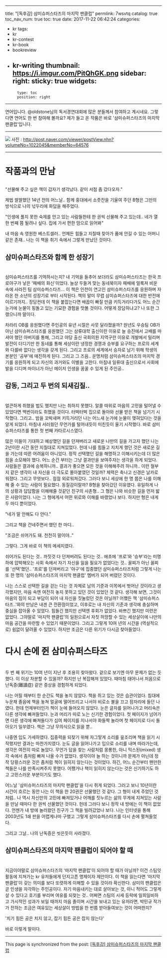 
---
title: "[독후감] 삼미슈퍼스타즈의 마지막 팬클럽"
permlink: 7wsvtq
catalog: true
toc_nav_num: true
toc: true
date: 2017-11-22 06:42:24
categories:
- kr
tags:
- kr
- kr-contest
- kr-book
- bookreview
- kr-writing
thumbnail: https://i.imgur.com/PitQhGK.png
sidebar:
    right:
        sticky: true
widgets:
    -
        type: toc
        position: right
---


연어입니다. @oldstone님의 독서경연대회에 많은 분들께서 참여하고 계시네요. 그렇다면 연어도 한 번 참여해 볼까요? 제가 들고 온 작품은 바로 '삼미슈퍼스타즈의 마지막 팬클럽'입니다.

---

![](https://i.imgur.com/PitQhGK.png)
사진 : http://post.naver.com/viewer/postView.nhn?volumeNo=1022045&memberNo=64576

---

# 작품과의 만남
##

"선물해 주고 싶은 책이 갑자기 생각났다. 같이 서점 좀 갔다오자."

제법 쌀쌀했던 14년 전의 어느날.. 함께 홍대에서 소줏잔을 기울여 주던 B형은 그만의 방식으로 나의 넋두리에 화답을 해주었다.

"인생에 풀지 못한 숙제를 안고 있는 사람들한테 한 권씩 선물해 주고 있는데.. 네가 열 한 번째 쯤 될려나 싶다. 집에 가서 편한 맘으로 읽어봐"

내 마음 속 영원한 베스트셀러.. 언제든 힘들고 지칠때 찾아가 품에 안길 수 있는 어머니 같은 존재.. 나는 이 책을 취기 속에서 그렇게 만났던 것이다.

## 삼미슈퍼스타즈와 함께 한 성장기

# 
삼미슈퍼스타즈를 기억하시는지? 내 기억을 들추어 보더라도 삼미슈퍼스타즈는 한국 프로야구가 낳은 '패배의 화신'이었다. 늘상 두들겨 맞는 동네북이자 패배에 얼룩져 비운 속에 사라진 팀 삼미슈퍼스타즈... 이 책은 인천이 연고인 삼미슈퍼스타즈를 응원하며 자라온 한 소년의 성장기로 부터 시작된다. 책의 말미 무렵 삼미슈퍼스타즈에 대한 반전에 이르기까지.. 장담컨데 이 책을 붙잡는다면 배꼽이 빠질 만큼 키득거리다가도 어느 순간 눈가에 눈물이 핑돌고 있는 기묘한 경험을 맛볼 것이다. 어떻게 장담하냐고? 나 또한 그랬으니까 말이다.

차라리 OB를 응원했다면 주인공의 유년 시절은 사뭇 달라졌을까? 원년도 우승팀 OB가 아닌 삼미슈퍼스타즈를 응원했던 그는 삼류대학 출신이란 이유로 늘 승진에서 고배를 마셔야 했던 아버지를 통해, 그리고 야당 출신 국회의원 지역구란 이유로 개발에서 밀리며 발전이 더디기만 한 동네를 통해 세상이란 냉정한 경쟁과 승부를 요구하는 프로의 세계와 다를바 없다는 생각을 갖게 된다. 그리고  프로의 세계에서 승자로 남기 위해 학생의 본분인 '공부'에 매진하게 된다. 그리고 그 즈음.. 운명처럼 삼미슈퍼스타즈의 마지막 경기를 응원하게 되고 자신의 과거와도 이별을 고한다. 마침내 일류대 출신으로서 사회에 발을 디디며 마이너가 아닌 메이저 인생을 꿈꿀 수 있게 된 주인공..

## 감동, 그리고 두 번의 되새김질..

#
얼큰하게 취했을 법도 했지만 나는 취하지 못했다. 알콜 따위로 마음의 고민을 털어낼 수 있었다면 백번이라도 취했을 것이다. 터벅터벅 집으로 돌아와 선물 받은 책을 넘기기 시작했다. 그리고..  밤을 꼬박새며 키득거리던 나는 어느새 눈가에 눈물이 맺혀있다는 것을 알게 되었다. 마침내 서러웠던 무언가를 털어내듯이 미친듯이 울기 시작했다. 바로 삼미슈퍼스타즈를 통한 첫 번째 카타르시스였다. 

많은 이들이 기대하고 예상했던 길을 던져버리고 새로운 나만의 길을 가고자 했던 나는 2년이란 시간 동안 지칠대로 지쳐있었다. 헌데 나를 힘들고 지치게 했던 것은 새로운 길을 가는데 따른 어려움이 아니었다. 정작 선택했던 길을 해명하고 이해시키는데 더 많은 힘을 소모해야 했다. 어느 순간 부터는 그냥 결과만을 보여주자는 생각을 하게 되었다. 사람들은 결과에 승복하니까.. 결과가 좋으면 모든 것을 이해해주려 하니까.. 이런 철부지 같은 생각이 내 자신을 더 극도로 몰아붙였던 것일까? 체력은 축나고 신경은 날카로워졌다. 그리고 무엇보다.. 점점 외로워져갔다. 그러다 보니 세상에 한 명 쯤은 나를 이해해 줄 수 있는 사람이 필요했다. 동질감이랄까? B형을 찾아갔던 이유였다. 유일하게 나의 상황과 답답함을 이해해줄 것같던 친구의 사촌형.. 그 형은 나와 비슷한 길을 먼저 밟은 사람이었다. 나는 그 형에게서 어떤 위로와 이해를 바랬었나 보다. 하지만 형은 내게 두 마디 뿐이었다.

"네가 말 안해도 다 안다."

그리고 책을 건네주면서 했던 한 마디..

"조금은 쉬어가도 돼. 천천히 말이야.."

그렇다. 그게 바로 이 책의 메세지였다. 

쉬어가도 된다는 것.. 까짓것 다 던져버려도 된다는 것.. 애초에 '프로'와 '승부'라는 미명하에 압박해오는 사회 속에서 자기 자신을 잃을 필요가 없었다는 것.. 꼴찌가 아닌 꼴찌를 '선택'했던.. '프로'를 던져버리고 '야구'에 집중했던 삼미슈퍼스타즈처럼 그렇게 나는 또 한 명의 '삼미슈퍼스타즈의 마지막 팬클럽' 멤버가 되어 버렸던 것이다.

나는 스스로 선택한 길을 걷는 다는 것 자체로 남의 기준과 이목에서 벗어난 것이라고 생각했지만, 마음 속엔 여전히 놓지 못하고 있던 것이 있었던 것 같다. 생각해 보면, 그것이 마음의 짐이 되고 부담이 되어 내 자신을 짓눌렀던 것은 아닐까? 어쨌든 책 '삼미슈퍼스타즈..'와의 만남은 내겐 큰 전환점이었고, 이후로는 내 자신의 기준과 생각에 충실하며 중심을 잡아올 수 있었다. 힘들긴 했지만 선택엔 후회가 없었다. 바쁘긴 했지만 미련은 없었다. 그야말로 '마지막 팬클럽'의 일원으로서 자칫 허망할 수 있는 세상살이에 나만의 마음 공간을 마련할 수 있었기 때문이었다. 그리고 그렇게 10여 년의 시간을 (역설적으로) 쉼없이 달려올 수 있었다. 하지만 조금은 다른 위기가 다시금 찾아들었다.

# 다시 손에 쥔 삼미슈퍼스타즈

# 
두 번 째 위기는 10여 년이 지난 후 조용히 찾아왔다. 겉으로 보기엔 아무 문제가 없는 듯했다. 이 이상 차분할 수 있을까? 하지만 난 복잡해져 있었다. 때마침 태어나서 처음으로 난독증(難讀症) 같은 증상을 경험하게 되었다. 

나는 어릴 때부터 한 순간도 책을 놓지 않았다. 책을 쥐고 있는 것은 습관이었다. 침대에 누운채 졸음에 책을 놓쳐 얼굴에 떨어뜨리고 나서야 비로소 불을 끄고 잠자리에 들던 나였다. 헌데 언제부터인가 책이 눈에 들어오지 않았다. 눈은 글자를 읽어나가고 머리속은 다른 생각에 빠져들었다. 눈과 머리가 따로 노는 신기한 경험이었다. 첫 페이지가 넘어가면 다른 생각에 빠져들다가 십여 페이지를 지나서야 화들짝 놀라며 첫 페이지로 다시 돌아오기 일쑤였다. 책은 그냥 무의식으로 읽을 뿐..

나중엔 입도 가세하였다. 집중력을 되찾기 위해 자그맣게 소리를 읖조리며 책을 읽기 시작했지만 결과는 마찬가지였다. 눈도 글을 읽어나가고 입으로 소리를 내며 따라가는데, 생각은 여전히 따로 놀았다. 무언가 답을 찾는 사람처럼 몽롱한, 아니 믹스된(mixed) 생각 속에서 좀처럼 빠져 나올 수가 없었다. 생각이야 늘 하는 것이니까 문제가 아닌데 정작 당황스러운 것은 좀처럼 책이 읽히지 않는다는 것이었다. 하긴, 어느 순간부터 왠만한 책들은 나를 만족시켜주지 못했다. 어쨌거나 책이 읽히지 않는다는 것은 신기하기도 하고 고민스러운 부분이기도 했다.

어느날 '삼미슈퍼스타즈의 마지막 팬클럽'을 다시 쥐게 되었다. 그러고 보니 10년이란 시간이 흐르는 동안 나는 이 책을 한 20권은 선물했던 것 같다. 그 형이 내게 주었던 것 처럼.. 나 역시 자신만의 고민에 빠져있거나 어깨를 짓누르는 삶의 무게에 지쳐있는 사람을 만날 때마다 한 권씩 선물했던 것이다. 헌데 그러다 보니 정작 내 방에는 이 책이 없었다. 언젠가 내 방에 놀러왔던 친구가 그 책을 빌려갔었나 보다. 나는 인터넷을 통해 2003년도 1쇄 판을 어렵게나마 구했고 그렇게 삼미슈퍼스타즈를 다시 손에 펼쳐들었다.

그리고 그날.. 나의 난독증은 씻은듯이 사라졌다.

## 삼미슈퍼스타즈의 마지막 팬클럽이 되어야 할 때

#
지금이야말로 삼미슈퍼스타즈의 '마지막 팬클럽'이 되어야 할 때가 아닐까? 이건 스팀잇 활동에 지쳐가는 kr 유저들에게 던지고픈 명제이자 제안이다. 이 책을 읽는다면 '마지막 팬클럽'이 갖는 의미를 보다 또렷하게 이해할 수 있을 것이라 확신한다. 삼미의 팬클럽은 곧 인생을 자각하는 주인공이다. 자기 마음내키는 대로 살아보는 것, 아니 적어도 그렇게 살 수 있다고 호기를 부리며 여유를 되찾는 것.. 어쩌면 스팀의 시세 등락에 일희일비하고 가시적인 성과가 보일 때까지 마음 졸이며 시간을 보내고 있는 유저라면, 박민규 작가가 전하는 조금은 여유있는 세상살이 방법을 한 번쯤 받아들여보는 것이 어떠한지?

'치기 힘든 공은 치지 않고, 잡기 힘든 공은 잡지 않는다'

바로 이렇게 말이다.

- - -

This page is synchronized from the post: [[독후감] 삼미슈퍼스타즈의 마지막 팬클럽](https://steemit.com/@jack8831/7wsvtq)
